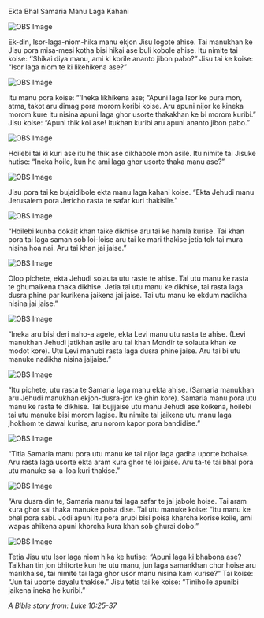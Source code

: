 Ekta Bhal Samaria Manu Laga Kahani

![OBS Image](https://cdn.door43.org/obs/jpg/360px/obs-en-27-01.jpg)

Ek-din, Isor-laga-niom-hika manu ekjon Jisu logote ahise. Tai manukhan ke Jisu pora misa-mesi kotha bisi hikai ase buli kobole ahise. Itu nimite tai koise: ‘‘Shikai diya manu, ami ki korile ananto jibon pabo?”  Jisu tai ke koise: “Isor laga niom te ki likehikena ase?”   

![OBS Image](https://cdn.door43.org/obs/jpg/360px/obs-en-27-02.jpg)

Itu manu pora koise: “‘Ineka likhikena ase; “Apuni laga Isor ke pura mon, atma, takot aru dimag pora morom koribi koise. Aru apuni nijor ke kineka morom kure itu nisina apuni laga ghor usorte thakakhan ke bi morom kuribi.” Jisu koise: “Apuni thik koi ase! Itukhan kuribi aru apuni ananto jibon pabo.” 

![OBS Image](https://cdn.door43.org/obs/jpg/360px/obs-en-27-03.jpg)

Hoilebi tai ki kuri ase itu he thik ase dikhabole mon asile. Itu nimite tai Jisuke hutise: “Ineka hoile, kun he ami laga ghor usorte thaka manu ase?”

![OBS Image](https://cdn.door43.org/obs/jpg/360px/obs-en-27-04.jpg)

Jisu pora tai ke bujaidibole ekta manu laga kahani koise. “Ekta Jehudi manu Jerusalem pora Jericho rasta te safar kuri thakisile.”

![OBS Image](https://cdn.door43.org/obs/jpg/360px/obs-en-27-05.jpg)

“Hoilebi kunba dokait khan taike dikhise aru tai ke hamla kurise. Tai khan pora tai laga saman sob loi-loise aru tai ke mari thakise jetia tok tai mura nisina hoa nai. Aru tai khan jai jaise.”

![OBS Image](https://cdn.door43.org/obs/jpg/360px/obs-en-27-06.jpg)

Olop pichete, ekta Jehudi solauta utu raste te ahise. Tai utu manu ke rasta te ghumaikena thaka dikhise. Jetia tai utu manu ke dikhise, tai rasta laga dusra phine par kurikena jaikena jai jaise. Tai utu manu ke ekdum nadikha nisina jai jaise.” 

![OBS Image](https://cdn.door43.org/obs/jpg/360px/obs-en-27-07.jpg)

“Ineka aru bisi deri naho-a agete, ekta Levi manu utu rasta te ahise. (Levi manukhan Jehudi jatikhan asile aru tai khan Mondir te solauta khan ke modot kore).  Utu Levi manubi rasta laga dusra phine jaise. Aru tai bi utu manuke nadikha nisina jaijaise.”

![OBS Image](https://cdn.door43.org/obs/jpg/360px/obs-en-27-08.jpg)

“Itu pichete, utu rasta te Samaria laga manu ekta ahise. (Samaria manukhan aru Jehudi manukhan ekjon-dusra-jon ke ghin kore). Samaria manu pora utu manu ke rasta te dikhise. Tai bujijaise utu manu Jehudi ase koikena, hoilebi tai utu manuke bisi morom lagise. Itu nimite tai jaikene utu manu laga jhokhom te dawai kurise, aru norom kapor pora bandidise.”

![OBS Image](https://cdn.door43.org/obs/jpg/360px/obs-en-27-09.jpg)

“Titia Samaria manu pora utu manu ke tai nijor laga gadha uporte bohaise. Aru rasta laga usorte ekta aram kura ghor te loi jaise. Aru ta-te tai bhal pora utu manuke sa-a-loa kuri thakise.”

![OBS Image](https://cdn.door43.org/obs/jpg/360px/obs-en-27-10.jpg)

“Aru dusra din te, Samaria manu tai laga safar  te jai jabole hoise. Tai aram kura ghor sai thaka manuke poisa dise. Tai utu manuke koise:  “Itu manu ke bhal pora sabi. Jodi apuni itu pora arubi bisi poisa kharcha korise koile, ami wapas ahikena apuni khorcha kura khan sob ghurai dobo.” 

![OBS Image](https://cdn.door43.org/obs/jpg/360px/obs-en-27-11.jpg)

Tetia Jisu utu Isor laga niom hika ke hutise: “Apuni laga ki bhabona ase? Taikhan tin jon bhitorte kun he utu manu, jun laga samankhan chor hoise aru marikhaise, tai nimite tai laga ghor usor manu nisina kam kurise?”  Tai koise: “Jun tai uporte dayalu thakise.”  Jisu tetia tai ke koise: “Tinihoile apunibi jaikena ineka he kuribi.”

_A Bible story from: Luke 10:25-37_

